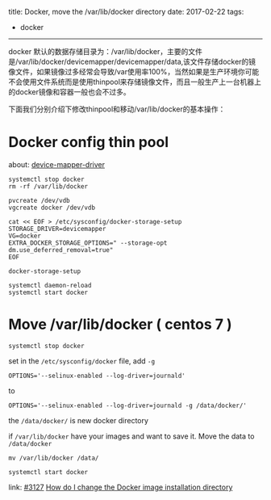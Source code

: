 title: Docker, move the /var/lib/docker directory
date: 2017-02-22
tags:
- docker
---

docker 默认的数据存储目录为：/var/lib/docker，主要的文件是/var/lib/docker/devicemapper/devicemapper/data,该文件存储docker的镜像文件，如果镜像过多经常会导致/var使用率100%，当然如果是生产环境你可能不会使用文件系统而是使用thinpool来存储镜像文件，而且一般生产上一台机器上的docker镜像和容器一般也会不过多。

下面我们分别介绍下修改thinpool和移动/var/lib/docker的基本操作：

# Docker config thin pool

about: [device-mapper-driver](https://docs.docker.com/engine/userguide/storagedriver/device-mapper-driver/)

```shell
systemctl stop docker
rm -rf /var/lib/docker

pvcreate /dev/vdb
vgcreate docker /dev/vdb

cat << EOF > /etc/sysconfig/docker-storage-setup
STORAGE_DRIVER=devicemapper
VG=docker
EXTRA_DOCKER_STORAGE_OPTIONS=" --storage-opt dm.use_deferred_removal=true"
EOF

docker-storage-setup

systemctl daemon-reload
systemctl start docker
```

# Move /var/lib/docker ( centos 7 )

```shell
systemctl stop docker
```

set in the `/etc/sysconfig/docker` file, add `-g`

```shell
OPTIONS='--selinux-enabled --log-driver=journald'
```
to 

```shell
OPTIONS='--selinux-enabled --log-driver=journald -g /data/docker/'
```

the `/data/docker/` is new docker directory

if `/var/lib/docker` have your images and want to save it. Move the data to `/data/docker`

```
mv /var/lib/docker /data/
```

```shell
systemctl start docker
```

link: 
[#3127](https://github.com/docker/docker/issues/3127)
[How do I change the Docker image installation directory](https://forums.docker.com/t/how-do-i-change-the-docker-image-installation-directory/1169/2)
